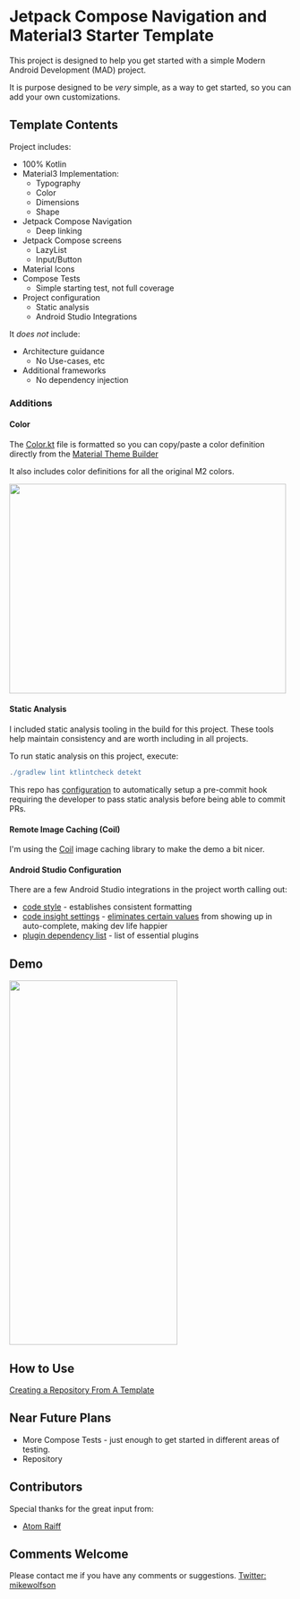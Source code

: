# Jetpack Compose Navigation and Material3 Starter Template

This project is designed to help you get started with a simple Modern Android Development (MAD) project.

It is purpose designed to be *very* simple, as a way to get started, so you can add your own customizations.

## Template Contents

Project includes:
* 100% Kotlin
* Material3 Implementation:
  * Typography
  * Color
  * Dimensions
  * Shape
* Jetpack Compose Navigation
  * Deep linking
* Jetpack Compose screens
  * LazyList
  * Input/Button
* Material Icons
* Compose Tests
  * Simple starting test, not full coverage
* Project configuration
  * Static analysis
  * Android Studio Integrations
  
It *does not* include:
* Architecture guidance
  * No Use-cases, etc
* Additional frameworks
  * No dependency injection

### Additions

#### Color

The [Color.kt](com/wolfsoft/demo/ui/theme/Color.kt) file is formatted so you can copy/paste a color definition directly from the [Material Theme Builder](https://material-foundation.github.io/material-theme-builder/#/custom)

It also includes color definitions for all the original M2 colors.

<img src="assets/colors.png" width="494" height="374">

#### Static Analysis

I included static analysis tooling in the build for this project. These tools help maintain consistency and are worth including in all projects.

To run static analysis on this project, execute:

```gradle
./gradlew lint ktlintcheck detekt
```

This repo has [configuration](buildscripts/githooks.gradle) to automatically setup a pre-commit hook requiring the developer to pass static analysis before being able to commit PRs.

#### Remote Image Caching (Coil)

I'm using the [Coil](https://coil-kt.github.io/coil/) image caching library to make the demo a bit nicer.

#### Android Studio Configuration

There are a few Android Studio integrations in the project worth calling out:

* [code style](.idea/codeStyles/Project.xml) - establishes consistent formatting
* [code insight settings](.idea/codeInsightSettings.xml) - [eliminates certain values](https://www.jetpackcompose.app/articles/productivity-hack-to-save-tens-of-engineering-hours-when-working-with-Jetpack-Compose) from showing up in auto-complete, making dev life happier 
* [plugin dependency list](.idea/externalDependencies.xml) - list of essential plugins

## Demo

<img src="assets/demoGif.gif" width="300" height="650">

## How to Use

[Creating a Repository From A Template](https://docs.github.com/en/repositories/creating-and-managing-repositories/creating-a-repository-from-a-template)

## Near Future Plans

* More Compose Tests - just enough to get started in different areas of testing.
* Repository

## Contributors

Special thanks for the great input from:
* [Atom Raiff](https://github.com/atommarvel)

## Comments Welcome
Please contact me if you have any comments or suggestions.
[Twitter: mikewolfson](https://twitter.com/mikewolfson)


